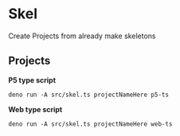 # Skel

Create Projects from already make skeletons

## Projects

**P5 type script**

`deno run -A src/skel.ts projectNameHere p5-ts`

**Web type script**

`deno run -A src/skel.ts projectNameHere web-ts`
